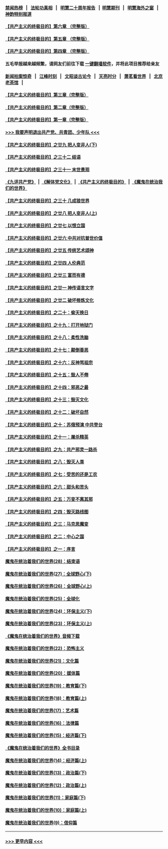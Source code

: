 #### [禁闻热榜](热点新闻.md?=0)  &nbsp;&nbsp;|&nbsp;&nbsp; [法轮功真相](https://github.com/gfw-breaker/truth/blob/master/README.md?=0) &nbsp;&nbsp;|&nbsp;&nbsp; [明慧二十周年报告](https://github.com/gfw-breaker/mh-reports/blob/master/README.md?=0) &nbsp;&nbsp;|&nbsp;&nbsp;[明慧期刊](https://github.com/gfw-breaker/mh-qikan) &nbsp;&nbsp;|&nbsp;&nbsp; [明慧海外之窗](https://github.com/gfw-breaker/mh-news/blob/master/README.md?=0) &nbsp;&nbsp;|&nbsp;&nbsp; [神韵特别报道](https://github.com/gfw-breaker/mh-news/blob/master/shenyun.md?=0)
#### [【共产主义的终极目的】第六章 （完整版）](../pages/nsc422/n11428913.md?t=03141431) 
#### [【共产主义的终极目的】第五章 （完整版）](../pages/nsc422/n11428912.md?t=03141431) 
#### [【共产主义的终极目的】第四章 （完整版）](../pages/nsc422/n11428907.md?t=03141431) 
#### 五毛举报越来越频繁，请网友们前往下载 [一键翻墙软件](https://github.com/gfw-breaker/ssr-accounts)，并将此项目推荐给亲友
#### [新闻拍案惊奇](https://github.com/gfw-breaker/banned-news/blob/master/pages/link4.md) &nbsp;&nbsp;|&nbsp;&nbsp; [江峰时刻](https://github.com/gfw-breaker/banned-news/blob/master/pages/link4.md) &nbsp;&nbsp;|&nbsp;&nbsp; [文昭谈古论今](https://github.com/gfw-breaker/banned-news/blob/master/pages/link4.md) &nbsp;&nbsp;|&nbsp;&nbsp; [天亮时分](https://github.com/gfw-breaker/banned-news/blob/master/pages/link4.md) &nbsp;&nbsp;|&nbsp;&nbsp; [萧茗看世界](https://github.com/gfw-breaker/banned-news/blob/master/pages/link4.md) &nbsp;&nbsp;|&nbsp;&nbsp; [北京老茶馆](https://github.com/gfw-breaker/banned-news/blob/master/pages/link4.md) &nbsp;&nbsp;|&nbsp;&nbsp; 
#### [【共产主义的终极目的】第三章（完整版）](../pages/nsc422/n11428848.md?t=03141431) 
#### [【共产主义的终极目的】第二章（完整版）](../pages/nsc422/n11428831.md?t=03141431) 
#### [【共产主义的终极目的】第一章（完整版）](../pages/nsc422/n11417651.md?t=03141431) 
#### [>>> 我要声明退出共产党、共青团、少年队 <<<](https://github.com/begood0513/goodnews/blob/master/quit/letter.md) 
#### [【共产主义的终极目的】之廿九 把人变非人(下)](../pages/nsc422/n11344140.md?t=03141431) 
#### [【共产主义的终极目的】之三十二 结语](../pages/nsc422/n11360535.md?t=03141431) 
#### [【共产主义的终极目的】之三十一 末世景观](../pages/nsc422/n11351129.md?t=03141431) 
#### [《九评共产党》](https://github.com/begood0513/9ping.md/blob/master/README.md) &nbsp;|&nbsp; [《解体党文化》](../../../../jtdwh.md/blob/master/README.md)  &nbsp;|&nbsp; [《共产主义的终极目的》](../../../../gczydzjmd.md/blob/master/README.md) &nbsp;|&nbsp; [《魔鬼在统治我们的世界》](../../../../mgztzwmdsj.md/blob/master/README.md) 
#### [【共产主义的终极目的】之三十 几成狼世界](../pages/nsc422/n11348280.md?t=03141431) 
#### [【共产主义的终极目的】之廿八 把人变非人(上)](../pages/nsc422/n11340492.md?t=03141431) 
#### [【共产主义的终极目的】之廿七 以恨立国](../pages/nsc422/n11336944.md?t=03141431) 
#### [【共产主义的终极目的】之廿六 中共对抗普世价值](../pages/nsc422/n11324785.md?t=03141431) 
#### [【共产主义的终极目的】之廿五 传统艺术颂神](../pages/nsc422/n11296396.md?t=03141431) 
#### [【共产主义的终极目的】之廿四 人伦典范](../pages/nsc422/n11296397.md?t=03141431) 
#### [【共产主义的终极目的】之廿三 富而有德](../pages/nsc422/n11283598.md?t=03141431) 
#### [【共产主义的终极目的】之廿一 神传语言文字](../pages/nsc422/n11263265.md?t=03141431) 
#### [【共产主义的终极目的】之廿二 破坏修炼文化](../pages/nsc422/n11245728.md?t=03141431) 
#### [【共产主义的终极目的】之二十：偷天换日](../pages/nsc422/n11238846.md?t=03141431) 
#### [【共产主义的终极目的】之十九：打开地狱门](../pages/nsc422/n11206376.md?t=03141431) 
#### [【共产主义的终极目的】之十八：柔性洗脑](../pages/nsc422/n11199994.md?t=03141431) 
#### [【共产主义的终极目的】之十七：颠倒善恶](../pages/nsc422/n11179782.md?t=03141431) 
#### [【共产主义的终极目的】之十六：反神骂祖宗](../pages/nsc422/n11166798.md?t=03141431) 
#### [【共产主义的终极目的】之十五：毁人不倦](../pages/nsc422/n11166792.md?t=03141431) 
#### [【共产主义的终极目的】之十四：邪恶之最](../pages/nsc422/n11150249.md?t=03141431) 
#### [【共产主义的终极目的】之十三：毁灭文化](../pages/nsc422/n11135227.md?t=03141431) 
#### [【共产主义的终极目的】之十二：破坏自然](../pages/nsc422/n11135214.md?t=03141431) 
#### [【共产主义的终极目的】之十：苏俄预演 中共登台](../pages/nsc422/n11118424.md?t=03141431) 
#### [【共产主义的终极目的】之十一：屠杀精英](../pages/nsc422/n11118442.md?t=03141431) 
#### [【共产主义的终极目的】之九：共产邪灵一路杀](../pages/nsc422/n11114139.md?t=03141431) 
#### [【共产主义的终极目的】之八：毁灭人类](../pages/nsc422/n11108503.md?t=03141431) 
#### [【共产主义的终极目的】之七：受苦的还是工农](../pages/nsc422/n11101809.md?t=03141431) 
#### [【共产主义的终极目的】之六：甜头和苦头](../pages/nsc422/n11096971.md?t=03141431) 
#### [【共产主义的终极目的】之五：万变不离其邪](../pages/nsc422/n11091285.md?t=03141431) 
#### [【共产主义的终极目的】之四：毁灭路线图](../pages/nsc422/n11086284.md?t=03141431) 
#### [【共产主义的终极目的】之三：马克思魔变](../pages/nsc422/n11061941.md?t=03141431) 
#### [【共产主义的终极目的】之二：中心之国](../pages/nsc422/n11047728.md?t=03141431) 
#### [【共产主义的终极目的】之一：序言](../pages/nsc422/n11086077.md?t=03141431) 
#### [魔鬼在统治着我们的世界(28)：结束语](../pages/nsc422/n10936246.md?t=03141431) 
#### [魔鬼在统治着我们的世界(27)：全球野心(下)](../pages/nsc422/n10928319.md?t=03141431) 
#### [魔鬼在统治着我们的世界(26)：全球野心(上)](../pages/nsc422/n10900318.md?t=03141431) 
#### [魔鬼在统治着我们的世界(25)：全球化](../pages/nsc422/n10788205.md?t=03141431) 
#### [魔鬼在统治着我们的世界(24)：环保主义(下)](../pages/nsc422/n10695307.md?t=03141431) 
#### [魔鬼在统治着我们的世界(23)：环保主义(上)](../pages/nsc422/n10688613.md?t=03141431) 
#### [《魔鬼在统治着我们的世界》音频下载](../pages/nsc422/n10635553.md?t=03141431) 
#### [魔鬼在统治着我们的世界(22)：恐怖主义](../pages/nsc422/n10614727.md?t=03141431) 
#### [魔鬼在统治着我们的世界(21)：文化篇](../pages/nsc422/n10597706.md?t=03141431) 
#### [魔鬼在统治着我们的世界(20)：媒体篇](../pages/nsc422/n10586579.md?t=03141431) 
#### [魔鬼在统治着我们的世界(19)：教育篇(下)](../pages/nsc422/n10564808.md?t=03141431) 
#### [魔鬼在统治着我们的世界(18)：教育篇(上)](../pages/nsc422/n10526970.md?t=03141431) 
#### [魔鬼在统治着我们的世界(17)：艺术篇](../pages/nsc422/n10499093.md?t=03141431) 
#### [魔鬼在统治着我们的世界(16)：法律篇](../pages/nsc422/n10485969.md?t=03141431) 
#### [魔鬼在统治着我们的世界(15)：经济篇(下)](../pages/nsc422/n10469975.md?t=03141431) 
#### [《魔鬼在统治着我们的世界》全书目录](../pages/nsc422/n10464261.md?t=03141431) 
#### [魔鬼在统治着我们的世界(14)：经济篇(上)](../pages/nsc422/n10457370.md?t=03141431) 
#### [魔鬼在统治着我们的世界(13)：政治篇(下)](../pages/nsc422/n10448270.md?t=03141431) 
#### [魔鬼在统治着我们的世界(12)：政治篇(上)](../pages/nsc422/n10444576.md?t=03141431) 
#### [魔鬼在统治着我们的世界(11)：家庭篇(下)](../pages/nsc422/n10440961.md?t=03141431) 
#### [魔鬼在统治着我们的世界(10)：家庭篇(上)](../pages/nsc422/n10435448.md?t=03141431) 
#### [魔鬼在统治着我们的世界(9)：信仰篇](../pages/nsc422/n10432159.md?t=03141431) 

----
#### [ >>> 更早内容 <<< ](../indexes/nsc422-earlier.md)
